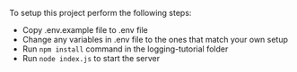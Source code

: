 To setup this project perform the following steps:

* Copy .env.example file to .env file
* Change any variables in .env file to the ones that match your own setup
* Run `npm install` command in the logging-tutorial folder
* Run `node index.js` to start the server
